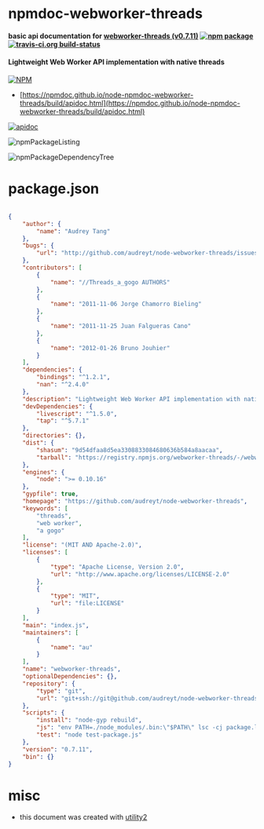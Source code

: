 # npmdoc-webworker-threads

#### basic api documentation for  [webworker-threads (v0.7.11)](https://github.com/audreyt/node-webworker-threads)  [![npm package](https://img.shields.io/npm/v/npmdoc-webworker-threads.svg?style=flat-square)](https://www.npmjs.org/package/npmdoc-webworker-threads) [![travis-ci.org build-status](https://api.travis-ci.org/npmdoc/node-npmdoc-webworker-threads.svg)](https://travis-ci.org/npmdoc/node-npmdoc-webworker-threads)

#### Lightweight Web Worker API implementation with native threads

[![NPM](https://nodei.co/npm/webworker-threads.png?downloads=true&downloadRank=true&stars=true)](https://www.npmjs.com/package/webworker-threads)

- [https://npmdoc.github.io/node-npmdoc-webworker-threads/build/apidoc.html](https://npmdoc.github.io/node-npmdoc-webworker-threads/build/apidoc.html)

[![apidoc](https://npmdoc.github.io/node-npmdoc-webworker-threads/build/screenCapture.buildCi.browser.%252Ftmp%252Fbuild%252Fapidoc.html.png)](https://npmdoc.github.io/node-npmdoc-webworker-threads/build/apidoc.html)

![npmPackageListing](https://npmdoc.github.io/node-npmdoc-webworker-threads/build/screenCapture.npmPackageListing.svg)

![npmPackageDependencyTree](https://npmdoc.github.io/node-npmdoc-webworker-threads/build/screenCapture.npmPackageDependencyTree.svg)



# package.json

```json

{
    "author": {
        "name": "Audrey Tang"
    },
    "bugs": {
        "url": "http://github.com/audreyt/node-webworker-threads/issues"
    },
    "contributors": [
        {
            "name": "//Threads_a_gogo AUTHORS"
        },
        {
            "name": "2011-11-06 Jorge Chamorro Bieling"
        },
        {
            "name": "2011-11-25 Juan Falgueras Cano"
        },
        {
            "name": "2012-01-26 Bruno Jouhier"
        }
    ],
    "dependencies": {
        "bindings": "^1.2.1",
        "nan": "^2.4.0"
    },
    "description": "Lightweight Web Worker API implementation with native threads",
    "devDependencies": {
        "livescript": "^1.5.0",
        "tap": "^5.7.1"
    },
    "directories": {},
    "dist": {
        "shasum": "9d54dfaa8d5ea3308833084680636b584a8aacaa",
        "tarball": "https://registry.npmjs.org/webworker-threads/-/webworker-threads-0.7.11.tgz"
    },
    "engines": {
        "node": ">= 0.10.16"
    },
    "gypfile": true,
    "homepage": "https://github.com/audreyt/node-webworker-threads",
    "keywords": [
        "threads",
        "web worker",
        "a gogo"
    ],
    "license": "(MIT AND Apache-2.0)",
    "licenses": [
        {
            "type": "Apache License, Version 2.0",
            "url": "http://www.apache.org/licenses/LICENSE-2.0"
        },
        {
            "type": "MIT",
            "url": "file:LICENSE"
        }
    ],
    "main": "index.js",
    "maintainers": [
        {
            "name": "au"
        }
    ],
    "name": "webworker-threads",
    "optionalDependencies": {},
    "repository": {
        "type": "git",
        "url": "git+ssh://git@github.com/audreyt/node-webworker-threads.git"
    },
    "scripts": {
        "install": "node-gyp rebuild",
        "js": "env PATH=./node_modules/.bin:\"$PATH\" lsc -cj package.ls;\ngcc deps/minifier/src/minify.c -o deps/minifier/bin/minify;\nenv PATH=./node_modules/.bin:\"$PATH\" lsc -cbp src/worker.ls                    > src/worker.js;\n./deps/minifier/bin/minify kWorker_js            < src/worker.js          > src/worker.js.c;\nenv PATH=./node_modules/.bin:\"$PATH\" lsc -cbp src/events.ls                    > src/events.js;\n./deps/minifier/bin/minify kEvents_js            < src/events.js          > src/events.js.c;\nenv PATH=./node_modules/.bin:\"$PATH\" lsc -cbp src/createPool.ls                > src/createPool.js;\n./deps/minifier/bin/minify kCreatePool_js        < src/createPool.js      > src/createPool.js.c;\nenv PATH=./node_modules/.bin:\"$PATH\" lsc -cbp src/thread_nextTick.ls           > src/thread_nextTick.js;\n./deps/minifier/bin/minify kThread_nextTick_js 1 < src/thread_nextTick.js > src/thread_nextTick.js.c;\nenv PATH=./node_modules/.bin:\"$PATH\" lsc -cbp src/load.ls                      > src/load.js;\n./deps/minifier/bin/minify kLoad_js 1 1          < src/load.js            > src/load.js.c;",
        "test": "node test-package.js"
    },
    "version": "0.7.11",
    "bin": {}
}
```



# misc
- this document was created with [utility2](https://github.com/kaizhu256/node-utility2)
